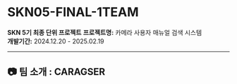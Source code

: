 # SKN05-FINAL-1TEAM 
**SKN 5기 최종 단위 프로젝트**
**프로젝트명:** 카메라 사용자 매뉴얼 검색 시스템  
**개발기간:** 2024.12.20 - 2025.02.19  

---

## 📷 팀 소개 : CARAGSER
